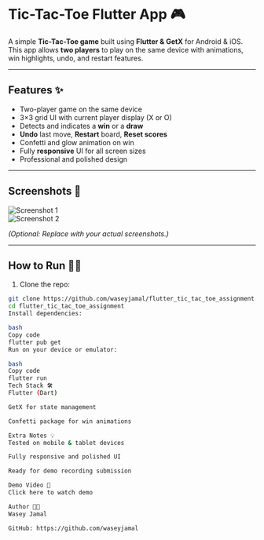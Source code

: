 # Tic-Tac-Toe Flutter App 🎮

A simple **Tic-Tac-Toe game** built using **Flutter & GetX** for Android & iOS.  
This app allows **two players** to play on the same device with animations, win highlights, undo, and restart features.

---

## Features ✨
- Two-player game on the same device  
- 3×3 grid UI with current player display (X or O)  
- Detects and indicates a **win** or a **draw**  
- **Undo** last move, **Restart** board, **Reset scores**  
- Confetti and glow animation on win  
- Fully **responsive** UI for all screen sizes  
- Professional and polished design  

---

## Screenshots 📱
![Screenshot 1](screenshots/screen1.png)  
![Screenshot 2](screenshots/screen2.png)  

*(Optional: Replace with your actual screenshots.)*

---

## How to Run 🏃‍♂️
1. Clone the repo:  
```bash
git clone https://github.com/waseyjamal/flutter_tic_tac_toe_assignment.git
cd flutter_tic_tac_toe_assignment
Install dependencies:

bash
Copy code
flutter pub get
Run on your device or emulator:

bash
Copy code
flutter run
Tech Stack 🛠
Flutter (Dart)

GetX for state management

Confetti package for win animations

Extra Notes 💡
Tested on mobile & tablet devices

Fully responsive and polished UI

Ready for demo recording submission

Demo Video 🎥
Click here to watch demo

Author 👨‍💻
Wasey Jamal

GitHub: https://github.com/waseyjamal
